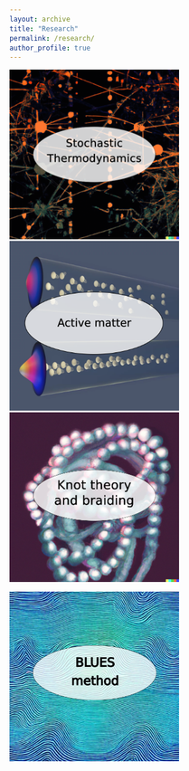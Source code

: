 ```yaml
---
layout: archive
title: "Research"
permalink: /research/
author_profile: true
---
```


[<img src='/images/StochTherm.png' width="300" height="300">](/research/stochastic_thermodynamics) [<img src='/images/BEC.png' width="300" height="300">](/research/active_matter) [<img src='/images/braided_polymer.png' width="300" height="300">](/research/knots_braids)

[<img src='/images/blues2.png' width="300" height="300">](/research/blues)
